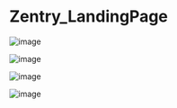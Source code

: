 ﻿# Zentry_LandingPage
 
![image](https://github.com/user-attachments/assets/86117b2c-c9b1-4752-b310-88b95d318f9d)

![image](https://github.com/user-attachments/assets/7610ad0f-734a-4c7c-91dd-7ddbf830ef84)

![image](https://github.com/user-attachments/assets/972d3b2f-c346-46ce-88ef-17b5e4b82f26)

![image](https://github.com/user-attachments/assets/ef700b06-0c55-4d22-83e1-77744492f515)
